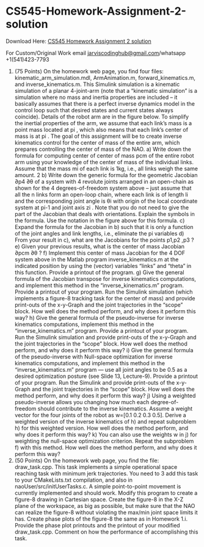 # CS545-Homework-Assignment-2-solution

Download Here: [CS545 Homework Assignment 2 solution](https://jarviscodinghub.com/assignment/cs545-homework-assignment-2-solution/)

For Custom/Original Work email jarviscodinghub@gmail.com/whatsapp +1(541)423-7793

1. (75 Points) On the homework web page, you find four files: kinematic_arm_simulation.mdl,
ArmAnimation.m, forward_kinematics.m, and inverse_kinematics.m. This Simulink simulation is a kinematic simulation of a planar 4-joint-arm (note that a “kinematic simulation” is a
simulation where no mass and inertia properties are included – it basically assumes that there
is a perfect inverse dynamics model in the control loop such that desired states and current
states always coincide). Details of the robot arm are in the figure below. To simplify the inertial properties of the arm, we assume that each link’s mass is a point mass located at pi ,
which also means that each link’s center of mass is at pi . The goal of this assignment will be
to create inverse kinematics control for the center of mass of the entire arm, which prepares
controlling the center of mass of the NAO.
a) Write down the formula for computing center of center of mass pcm of the entire robot arm
using your knowledge of the center of mass of the individual links. Assume that the mass mi
of each link is 1kg, i.e., all links weigh the same amount.
2
b) Write down the generic formula for the geometric Jacobian ∂p4
∂θ of a system with 4 revolute
joints arranged in an open-chain as shown for the 4 degrees-of-freedom system above – just
assume that all the n links form an open-loop chain, where each link is of length li and the
corresponding joint angle is θi with origin of the local coordinate system at pi-1 and joint axis
zi . Note that you do not need to give the part of the Jacobian that deals with orientations.
Explain the symbols in the formula. Use the notation in the figure above for this formula.
c) Expand the formula for the Jacobian in b) such that it is only a function of the joint angles
and link lengths, i.e., eliminate the pi variables
d) From your result in c), what are the Jacobians for the points p1,p2 ,p3 ?
e) Given your previous results, what is the center of mass Jacobian ∂pcm
∂θ
?
f) Implement this center of mass Jacobian for the 4 DOF system above in the Matlab program
inverse_kinematics.m at the indicated position by using the (vector) variables “links” and
“theta” in this function. Provide a printout of the program.
g) Give the general formula of the Jacobian transpose for inverse kinematics computations, and
implement this method in the “inverse_kinematics.m” program. Provide a printout of your
program. Run the Simulink simulation (which implements a figure-8 tracking task for the
center of mass) and provide print-outs of the x-y-Graph and the joint trajectories in the
“scope” block. How well does the method perform, and why does it perform this way?
h) Give the general formula of the pseudo-inverse for inverse kinematics computations, implement this method in the “inverse_kinematics.m” program. Provide a printout of your program. Run the Simulink simulation and provide print-outs of the x-y-Graph and the joint trajectories in the “scope” block. How well does the method perform, and why does it perform
this way?
i) Give the general formula of the pseudo-inverse with Null-space optimization for inverse kinematics computations, and implement this method in the “inverse_kinematics.m” program —
use all joint angles to be 0.5 as a desired optimization posture (see Slide 13, Lecture-9). Provide a printout of your program. Run the Simulink and provide print-outs of the x-y-Graph
and the joint trajectories in the “scope” block. How well does the method perform, and why
does it perform this way?
j) Using a weighted pseudo-inverse allows you changing how much each degree-of-freedom
should contribute to the inverse kinematics. Assume a weight vector for the four joints of the
robot as w=[0.1 0.2 0.3 0.5]. Derive a weighted version of the inverse kinematics of h) and
repeat subproblem h) for this weighted version. How well does the method perform, and why
does it perform this way?
k) You can also use the weights w in j) for weighting the null-space optimization criterion. Repeat the subproblem f) with this method. How well does the method perform, and why does it
perform this way?
2. (50 Points) On the homework web page, you find the file: draw_task.cpp. This task implements a simple operational space reaching task with minimum jerk trajectories. You need to
3
add this task to your CMakeLists.txt compilation, and also in naoUser/src/initUserTasks.c. A
simple point-to-point movement is currently implemented and should work. Modify this program to create a figure-8 drawing in Cartesian space. Create the figure-8 in the X-Z plane of
the workspace, as big as possible, but make sure that the NAO can realize the figure-8 without violating the max/min joint space limits it has. Create phase plots of the figure-8 the same
as in Homework 1.i. Provide the phase plot printouts and the printout of your modified
draw_task.cpp. Comment on how the performance of accomplishing this task.

